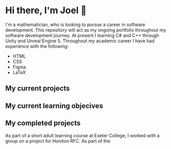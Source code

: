 <h1> Hi there, I'm Joel 👋 </h1>

<p>
  I'm a mathematician, who is looking to pursue a career in software development. This repository will act as my ongoing portfolio throughout my software development journey. At present I learning C# and C++ through Unity and Unreal Engine 5. 
  Throughout my academic career I have had experience with the following:
  <ul>
    <li> HTML </li>
    <li> CSS </li>
    <li> Figma </li>
    <li> LaTeX </li>
        
  </ul>
</p>

<h2> My current projects </h2>

<p>
  
</p>


<h2> My current learning objecives </h2>

<p>
  
</p>

<h2> My completed projects </h2>

<p>
  As part of a short adult learning course at Exeter College, I worked with a group on a project for Honiton RFC. As part of the 
</p>

<!--
**Scyxeno/Scyxeno** is a ✨ _special_ ✨ repository because its `README.md` (this file) appears on your GitHub profile.

Here are some ideas to get you started:

- 🔭 I’m currently working on ...
- 🌱 I’m currently learning ...
- 👯 I’m looking to collaborate on ...
- 🤔 I’m looking for help with ...
- 💬 Ask me about ...
- 📫 How to reach me: ...
- 😄 Pronouns: ...
- ⚡ Fun fact: ...
-->
